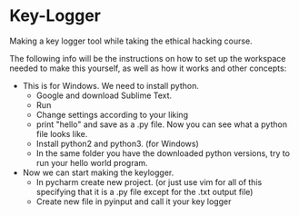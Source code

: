 # Key-Logger
Making a key logger tool while taking the ethical hacking course.

The following info will be the instructions on how to set up the workspace needed to make this yourself, as well as how it works and other concepts:
- This is for Windows. We need to install python. 
  - Google and download Sublime Text.
  - Run
  - Change settings according to your liking
  - print "hello" and save as a .py file. Now you can see what a python file looks like.
  - Install python2 and python3. (for Windows)
  - In the same folder you have the downloaded python versions, try to run your hello world program. 
- Now we can start making the keylogger.
  - In pycharm create new project. (or just use vim for all of this specifying that it is a .py file except for the .txt output file)
  - Create new file in pyinput and call it your key logger
  
  
